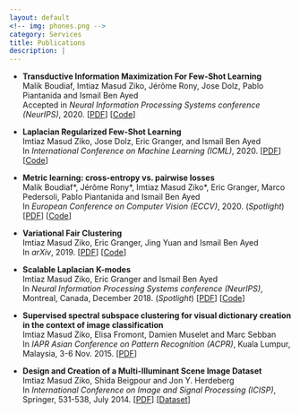 ```yaml
---
layout: default
<!-- img: phones.png -->
category: Services
title: Publications
description: |
---
```

- **Transductive Information Maximization For Few-Shot Learning**  
Malik Boudiaf, Imtiaz Masud Ziko, Jérôme Rony, Jose Dolz, Pablo Piantanida and Ismail Ben Ayed  
Accepted in *Neural Information Processing Systems conference (NeurIPS)*, 2020. [[PDF](https://arxiv.org/pdf/2008.11297.pdf)] [[Code](https://github.com/mboudiaf/TIM)] 

- **Laplacian Regularized Few-Shot Learning**  
Imtiaz Masud Ziko, Jose Dolz, Eric Granger, and Ismail Ben Ayed  
In *International Conference on Machine Learning (ICML)*, 2020. [[PDF](https://arxiv.org/pdf/2006.15486.pdf)] [[Code](https://github.com/imtiazziko/LaplacianShot)] 

- **Metric learning: cross-entropy vs. pairwise losses**  
Malik Boudiaf*, Jérôme Rony*, Imtiaz Masud Ziko*, Eric Granger, Marco Pedersoli, Pablo Piantanida and Ismail Ben Ayed  
In *European Conference on Computer Vision (ECCV)*, 2020. (*Spotlight*) [[PDF](https://arxiv.org/pdf/2003.08983.pdf)] [[Code](https://github.com/jeromerony/dml_cross_entropy)] 

- **Variational Fair Clustering**  
Imtiaz Masud Ziko, Eric Granger, Jing Yuan and Ismail Ben Ayed  
In *arXiv*, 2019. [[PDF](https://arxiv.org/pdf/1906.08207.pdf)] [[Code](https://github.com/imtiazziko/Clustering-with-fairness-constraints)] 

- **Scalable Laplacian K-modes**  
Imtiaz Masud Ziko, Eric Granger and Ismail Ben Ayed  
In *Neural Information Processing Systems conference (NeurIPS)*, Montreal, Canada, December 2018. (*Spotlight*) [[PDF](https://arxiv.org/abs/1810.13044)] [[Code](https://github.com/imtiazziko/SLK)] 

- **Supervised spectral subspace clustering for visual dictionary creation in the context of image classification**  
Imtiaz Masud Ziko, Elisa Fromont, Damien Muselet and Marc Sebban  
In *IAPR Asian Conference on Pattern Recognition (ACPR)*, Kuala Lumpur, Malaysia, 3-6 Nov. 2015. [[PDF](https://ieeexplore.ieee.org/document/7486525/)]

- **Design and Creation of a Multi-Illuminant Scene Image Dataset**  
Imtiaz Masud Ziko, Shida Beigpour and Jon Y. Herdeberg  
In *International Conference on Image and Signal Processing (ICISP)*, Springer, 531-538, July 2014. [[PDF](https://link.springer.com/chapter/10.1007/978-3-319-07998-1_61)] [[Dataset](http://www.ansatt.hig.no/mariusp/CID_MI_Dataset_ICISP_2014.zip)]
